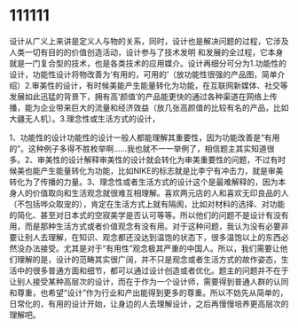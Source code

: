# 111111
设计从广义上来讲是定义人与物的关系，同时，设计也是解决问题的过程，它涉及人类一切有目的的价值创造活动，设计参与了技术发明
和发展的全过程，它本身就是一门复合型的技术，也是各类技术的应用媒介。设计再细分可分为1.功能性的设计，功能性设计将物改善为‘有用的，可用的’（放功能性很强的产品图，简单介绍）2.审美性的设计，有时候美能产生能量转化为功能，在互联网新媒体、社交等发展如此迅猛的背景下，拥有高‘颜值’的产品能更快的通过各种渠道在网络上传播，能为企业带来巨大的流量和经济效益（放几张高颜值的比较有名的产品，比如大疆无人机）。3.理念性或生活方式的设计，











1、功能性的设计功能性的设计一般人都能理解其重要性，因为功能改善是“有用的”。这种例子多得不胜枚举啊……我也就不一一举例了，相信题主其实知道很多。2、审美性的设计解释审美性的设计就会转化为审美重要性的问题，不过有时候美也能产生能量转化为功能，比如NIKE的标志就是比李宁有冲击力，就是审美转化为了传播的力量。3、理念性或者生活方式的设计这个是最难解释的，因为本身人的价值取向和生活观念就很难互相理解。喜欢两元店的人和喜欢无印良品的人（不包括哗众取宠的），肯定在生活方式上就有隔阂，比如对材料的选择、对功能的简化、甚至对日本式的空寂美学是否认可等等。所以他们的问题不是设计有没有用，而是那种生活方式或者价值观念有没有用。对于这种问题，我认为没有必要非要让别人去理解，在知识、观念都还没达到温饱的状态下，很多温饱以上的东西必然没办法接受。尤其是对于“有用性”观念极其严重的中国人。所以，我们需要让他们理解的是，设计的范畴其实很广阔，并不只是观念或者生活方式的故作姿态，生活中的很多普通方面和细节，都可以通过设计创造或者优化。题主的问题并不在于让别人接受某种高层次的设计，而在于作为一个设计师，需要得到普通人群的认同和尊重，也希望“设计”作为行业和产出能得到更多的尊重。所以不妨先从简单的，日常化的，有用的设计开始，让身边的人去理解设计，之后再慢慢培养更高层次的理解吧。
